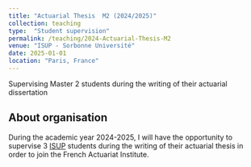 ```yaml
---
title: "Actuarial Thesis  M2 (2024/2025)"
collection: teaching
type:  "Student supervision"
permalink: /teaching/2024-Actuarial-Thesis-M2
venue: "ISUP - Sorbonne Université"
date: 2025-01-01
location: "Paris, France"
---
```


Supervising Master 2 students during the writing of their actuarial dissertation


## About organisation


During the academic year 2024-2025, I will have the opportunity to supervise 3 [ISUP](https://isup.sorbonne-universite.fr/) students during the writing of their actuarial thesis in order to join the French Actuariat Institute.







  
  
